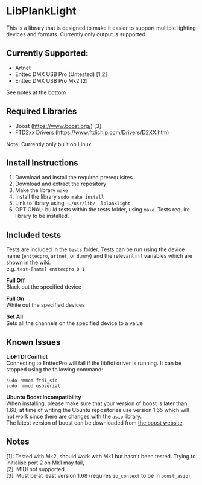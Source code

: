 # LibPlankLight
This is a library that is designed to make it easier to support multiple lighting devices and formats. Currently only output is supported.

## Currently Supported:
+ Artnet
+ Enttec DMX USB Pro (Untested) [1,2]
+ Enttec DMX USB Pro Mk2 [2]

See notes at the bottom

## Required Libraries
+ Boost (https://www.boost.org/) [3]
+ FTD2xx Drivers (https://www.ftdichip.com/Drivers/D2XX.htm)

Note: Currently only built on Linux.

## Install Instructions
1. Download and install the required prerequisites
2. Download and extract the repository
3. Make the library `make`
4. Install the library `sudo make install`
5. Link to library using `-L/usr/lib/ -lplanklight`
6. OPTIONAL: build tests within the tests folder, using `make`. Tests require library to be installed.

## Included tests
Tests are included in the `tests` folder. Tests can be run using the device name (`enttecpro`, `artnet`, or `dummy`) and the relevant init variables which are shown in the wiki.  
e.g. `test-[name] enttecpro 0 1`

**Full Off**  
Black out the specified device

**Full On**  
White out the specified devices

**Set All**  
Sets all the channels on the specified device to a value

## Known Issues
**LibFTDI Conflict**  
Connecting to EnttecPro will fail if the libftdi driver is running. It can be stopped using the following command:
```
sudo rmmod ftdi_sio
sudo rmmod usbserial
```

**Ubuntu Boost Incompatibility**  
When installing, please make sure that your version of boost is later than 1.68, at time of writing the Ubuntu repositories use version 1.65 which will not work since there are changes with the `asio` library.  
The latest version of boost can be downloaded from [the boost website](https://www.boost.org/).

## Notes
[1]: Tested with Mk2, should work with Mk1 but hasn't been tested. Trying to initialise port 2 on Mk1 may fail,  
[2]: MIDI not supported.  
[3]: Must be at least version 1.68 (requires `io_context` to be in `boost_asio`),  
